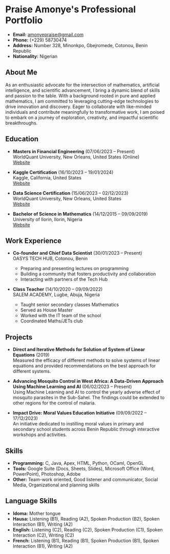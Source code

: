 # Praise Amonye's Professional Portfolio
- **Email:** amonyepraise@gmail.com
- **Phone:** (+229) 58730474
- **Address:** Number 328, Minonkpo, Gbejromede, Cotonou, Benin Republic
- **Nationality:** Nigerian

## About Me
As an enthusiastic advocate for the intersection of mathematics, artificial intelligence, and scientific advancement, I bring a dynamic blend of skills and passion to the table. With a background rooted in pure and applied mathematics, I am committed to leveraging cutting-edge technologies to drive innovation and discovery. Eager to collaborate with like-minded individuals and contribute meaningfully to transformative work, I am poised to embark on a journey of exploration, creativity, and impactful scientific breakthroughs.

## Education
- **Masters in Financial Engineering** (07/06/2023 – Present)  
  WorldQuant University, New Orleans, United States (Online)  
  [Website](https://www.wqu.edu)

- **Kaggle Certification** (16/10/2023 – 19/01/2024)  
  Kaggle, California, United States  
  [Website](https://www.kaggle.com)

- **Data Science Certification** (15/06/2023 – 02/12/2023)  
  WorldQuant University, New Orleans, United States  
  [Website](https://www.wqu.edu)

- **Bachelor of Science in Mathematics** (14/12/2015 – 09/09/2019)  
  University of Ilorin, Ilorin, Nigeria  
  [Website](https://www.unilorin.edu.ng)

## Work Experience
- **Co-founder and Chief Data Scientist** (30/01/2023 – Present)  
  OASYS TECH HUB, Cotonou, Benin  
  - Preparing and presenting lectures on programming
  - Building a community that fosters productivity and collaboration
  - Interacting with partners of the Tech Hub

- **Class Teacher** (14/10/2020 – 09/09/2022)  
  SALEM ACADEMY, Lugbe, Abuja, Nigeria  
  - Taught senior secondary classes Mathematics
  - Served as House Master
  - Worked with the IT team of the school
  - Coordinated Maths/JETs club

## Projects
- **Direct and Iterative Methods for Solution of System of Linear Equations** (2019)  
  Measured the efficacy of different methods to solve systems of linear equations and provided recommendations on the best approach for different systems.

- **Advancing Mosquito Control in West Africa: A Data-Driven Approach Using Machine Learning and AI** (06/02/2023 – Present)  
  Using Machine Learning and AI to control the yearly adverse effect of mosquito parasites in the Sub-Sahel. The findings could be extended to other regions for the control of malaria.

- **Impact Drive: Moral Values Education Initiative** (09/09/2022 – 17/12/2023)  
  An initiative dedicated to instilling moral values in primary and secondary school students across Benin Republic through interactive workshops and activities.

## Skills
- **Programming:** C, Java, Apex, HTML, Python, OCaml, OpenGL
- **Tools:** Google Suite (Docs, Sheets, Slides), Microsoft Office (Word, PowerPoint), Photoshop, Adobe
- **Other:** Team-work oriented, Good listener and communicator, Social Media, Organizational and planning skills

## Language Skills
- **Idoma:** Mother tongue
- **Hausa:** Listening (B1), Reading (A2), Spoken Production (B2), Spoken Interaction (B1), Writing (A2)
- **English:** Listening (C2), Reading (C2), Spoken Production (C1), Spoken Interaction (C2), Writing (C2)
- **French:** Listening (B1), Reading (B1), Spoken Production (B1), Spoken Interaction (B1), Writing (A2)

